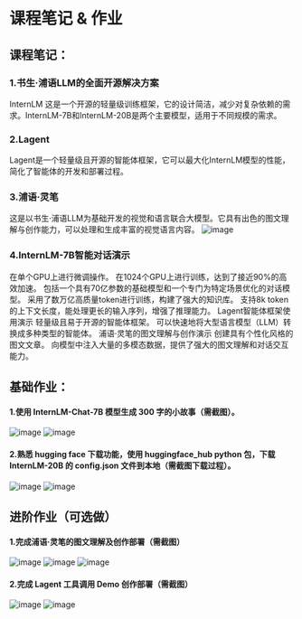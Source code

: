 # 课程笔记 & 作业
## 课程笔记：

### 1.书生·浦语LLM的全面开源解决方案
InternLM
这是一个开源的轻量级训练框架，它的设计简洁，减少对复杂依赖的需求。InternLM-7B和InternLM-20B是两个主要模型，适用于不同规模的需求。

### 2.Lagent
Lagent是一个轻量级且开源的智能体框架，它可以最大化InternLM模型的性能，简化了智能体的开发和部署过程。

### 3.浦语·灵笔
这是以书生·浦语LLM为基础开发的视觉和语言联合大模型。它具有出色的图文理解与创作能力，可以处理和生成丰富的视觉语言内容。
![image](https://github.com/hzsun1995/internlm-course/assets/136775620/32b39cc4-4e53-43cb-af5c-a79c0c1e243f)


### 4.InternLM-7B智能对话演示
在单个GPU上进行微调操作。
在1024个GPU上进行训练，达到了接近90%的高效加速。
包括一个具有70亿参数的基础模型和一个专门为特定场景优化的对话模型。
采用了数万亿高质量token进行训练，构建了强大的知识库。
支持8k token的上下文长度，能处理更长的输入序列，增强了推理能力。
Lagent智能体框架使用演示
轻量级且易于开源的智能体框架。
可以快速地将大型语言模型（LLM）转换成多种类型的智能体。
浦语·灵笔的图文理解与创作演示
创建具有个性化风格的图文文章。
向模型中注入大量的多模态数据，提供了强大的图文理解和对话交互能力。

## 基础作业：
#### 1.使用 InternLM-Chat-7B 模型生成 300 字的小故事（需截图）。
![image](https://github.com/hzsun1995/internlm-course/assets/136775620/e317b38d-c62a-460a-8087-e03e2686b68a)
![image](https://github.com/hzsun1995/internlm-course/assets/136775620/ea04761c-76f2-4a62-8d32-c634fbcb9201)

#### 2.熟悉 hugging face 下载功能，使用 huggingface_hub python 包，下载 InternLM-20B 的 config.json 文件到本地（需截图下载过程）。
![image](https://github.com/hzsun1995/internlm-course/assets/136775620/79da054a-7097-4fa5-8f40-99f4fd13e443)
![image](https://github.com/hzsun1995/internlm-course/assets/136775620/0c9582f3-f04a-4e0e-9f8f-dca15c6a889b)

## 进阶作业（可选做）
#### 1.完成浦语·灵笔的图文理解及创作部署（需截图）
![image](https://github.com/hzsun1995/internlm-course/assets/136775620/53c2cb6f-d8fc-42b5-bd56-3fae34ceb6b5)
![image](https://github.com/hzsun1995/internlm-course/assets/136775620/3ac327d6-d2e8-43f0-8586-5e337200d9ef)
![image](https://github.com/hzsun1995/internlm-course/assets/136775620/642643e4-183d-4606-b3ad-f9a9764375c5)

#### 2.完成 Lagent 工具调用 Demo 创作部署（需截图）
![image](https://github.com/hzsun1995/internlm-course/assets/136775620/4a450b5f-1972-4dcb-a263-a0603f50cddc)
![image](https://github.com/hzsun1995/internlm-course/assets/136775620/8c693c9c-ab5a-405b-929d-47591fe34ada)

